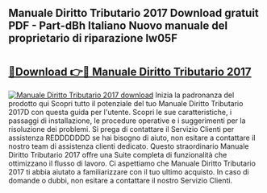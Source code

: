 ## Manuale Diritto Tributario 2017 Download gratuit PDF - Part-dBh Italiano Nuovo manuale del proprietario di riparazione lw05F

# <h2><a href="http://dfe8yk.blite.top/?on=Manuale+Diritto+Tributario+2017">🔗Download 👉🔴 Manuale Diritto Tributario 2017</a></h2>

[![Manuale Diritto Tributario 2017 download](https://i.imgur.com/lujVjoI.png)](http://dfe8yk.blite.top/?on=Manuale+Diritto+Tributario+2017)
Inizia la padronanza del prodotto qui Scopri tutto il potenziale del tuo Manuale Diritto Tributario 2017D con questa guida per l'utente. Scopri le sue caratteristiche, i passaggi di installazione, le procedure operative e i suggerimenti per la risoluzione dei problemi. Si prega di contattare il Servizio Clienti per assistenza REDDDDDDD se hai bisogno di aiuto, non esitare a contattare il nostro team di assistenza clienti dedicato. Questo straordinario Manuale Diritto Tributario 2017 offre una Suite completa di funzionalità che ottimizzano il flusso di lavoro. Ci aspettiamo che Manuale Diritto Tributario 2017 ti abbia aiutato a familiarizzare con il tuo ultimo acquisto. In caso di domande o dubbi, non esitare a contattare il nostro Servizio Clienti.
